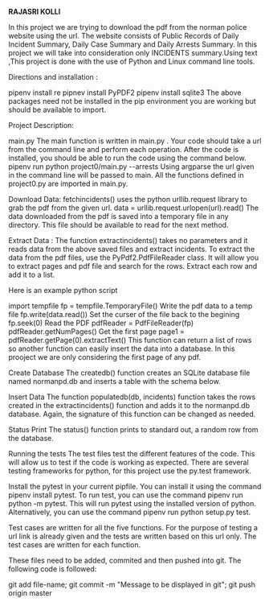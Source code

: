 **RAJASRI KOLLI**


In this project we are trying to download the pdf from the norman police website using the url. The website consists of Public Records of Daily Incident Summary, Daily Case Summary and Daily Arrests Summary. In this project we will take into consideration only INCIDENTS summary.Using text ,This project is done with the use of Python and Linux command line tools.


Directions and installation :

pipenv install re
pipnev install PyPDF2
pipenv install sqlite3
The above packages need not be installed in the pip environment you are working but should be available to import.

Project Description:

main.py
The main function is written in main.py . Your code should take a url from the command line and perform each operation. After the code is installed, you should be able to run the code using the command below.
pipenv run python project0/main.py --arrests <url>
Using argparse the url given in the command line will be passed to main. All the functions defined in project0.py are imported in main.py.

Download Data:
fetchincidents() uses the python urllib.request library to grab the pdf from the given url.
data = urllib.request.urlopen(url).read()
The data downloaded from the pdf is saved into a temporary file in any directory. This file should be available to read for the next method.

Extract Data :
The function extractincidents() takes no parameters and it reads data from the above saved files and extract incidents.
To extract the data from the pdf files, use the PyPdf2.PdfFileReader class. It will allow you to extract pages and pdf file and search for the rows. Extract each row and add it to a list.

Here is an example python script 

import tempfile
fp = tempfile.TemporaryFile()
Write the pdf data to a temp file
fp.write(data.read())
 Set the curser of the file back to the begining
fp.seek(0)
 Read the PDF
pdfReader = PdfFileReader(fp)
pdfReader.getNumPages()
 Get the first page
page1 = pdfReader.getPage(0).extractText()
This function can return a list of rows so another function can easily insert the data into a database. In this prooject we are only considering the first page of any pdf.

Create Database
The createdb() function creates an SQLite database file named normanpd.db and inserts a table with the schema below.


Insert Data
The function populatedb(db, incidents) function takes the rows created in the extractincidents() function and adds it to the normanpd.db database. Again, the signature of this function can be changed as needed.


Status Print
The status() function prints to standard out, a random row from the database. 


Running the tests
The test files test the different features of the code. This will allow us to test if the code is working as expected. There are several testing frameworks for python, for this project use the py.test framework.


Install the pytest in your current pipfile. You can install it using the command pipenv install pytest. To run test, you can use the command pipenv run python -m pytest. This will run pytest using the installed version of python. Alternatively, you can use the command pipenv run python setup.py test.

Test cases are written for all the five functions. For the purpose of testing a url link is already given and the tests are written based on this url only. The test cases are written for each function.


These files need to be added, commited and then pushed into git. The following code is followed:

git add file-name;
git commit -m "Message to be displayed in git";
git push origin master
